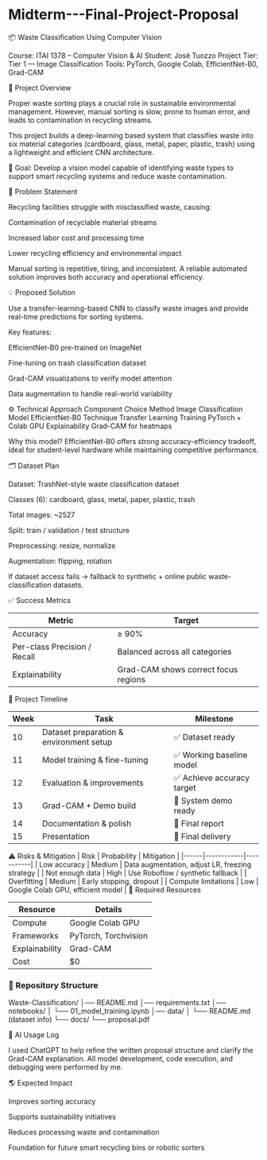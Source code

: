 # Midterm---Final-Project-Proposal
📦 Waste Classification Using Computer Vision

Course: ITAI 1378 – Computer Vision & AI
Student: José Tuozzo
Project Tier: Tier 1 — Image Classification
Tools: PyTorch, Google Colab, EfficientNet-B0, Grad-CAM

🧠 Project Overview

Proper waste sorting plays a crucial role in sustainable environmental management.
However, manual sorting is slow, prone to human error, and leads to contamination in recycling streams.

This project builds a deep-learning based system that classifies waste into six material categories (cardboard, glass, metal, paper, plastic, trash) using a lightweight and efficient CNN architecture.

🎯 Goal: Develop a vision model capable of identifying waste types to support smart recycling systems and reduce waste contamination.

🚨 Problem Statement

Recycling facilities struggle with misclassified waste, causing:

Contamination of recyclable material streams

Increased labor cost and processing time

Lower recycling efficiency and environmental impact

Manual sorting is repetitive, tiring, and inconsistent.
A reliable automated solution improves both accuracy and operational efficiency.

💡 Proposed Solution

Use a transfer-learning-based CNN to classify waste images and provide real-time predictions for sorting systems.

Key features:

EfficientNet-B0 pre-trained on ImageNet

Fine-tuning on trash classification dataset

Grad-CAM visualizations to verify model attention

Data augmentation to handle real-world variability

⚙️ Technical Approach
Component	Choice
Method	Image Classification
Model	EfficientNet-B0
Technique	Transfer Learning
Training	PyTorch + Colab GPU
Explainability	Grad-CAM for heatmaps

Why this model?
EfficientNet-B0 offers strong accuracy-efficiency tradeoff, ideal for student-level hardware while maintaining competitive performance.

🗂 Dataset Plan

Dataset: TrashNet-style waste classification dataset

Classes (6): cardboard, glass, metal, paper, plastic, trash

Total images: ~2527

Split: train / validation / test structure

Preprocessing: resize, normalize

Augmentation: flipping, rotation

If dataset access fails → fallback to synthetic + online public waste-classification datasets.

✅ Success Metrics

| Metric | Target |
|--------|--------|
| Accuracy | ≥ 90% |
| Per-class Precision / Recall | Balanced across all categories |
| Explainability | Grad-CAM shows correct focus regions |

📅 Project Timeline

| Week | Task | Milestone |
|------|------|----------|
| 10 | Dataset preparation & environment setup | ✅ Dataset ready |
| 11 | Model training & fine-tuning | ✅ Working baseline model |
| 12 | Evaluation & improvements | ✅ Achieve accuracy target |
| 13 | Grad-CAM + Demo build | 🎥 System demo ready |
| 14 | Documentation & polish | 📝 Final report |
| 15 | Presentation | 🎯 Final delivery |

⚠️ Risks & Mitigation
| Risk | Probability | Mitigation |
|------|------------|-----------|
| Low accuracy | Medium | Data augmentation, adjust LR, freezing strategy |
| Not enough data | High | Use Roboflow / synthetic fallback |
| Overfitting | Medium | Early stopping, dropout |
| Compute limitations | Low | Google Colab GPU, efficient model |
🧰 Required Resources

| Resource | Details |
|---------|--------|
| Compute | Google Colab GPU |
| Frameworks | PyTorch, Torchvision |
| Explainability | Grad-CAM |
| Cost | $0 |


### 📂 Repository Structure
Waste-Classification/
│── README.md
│── requirements.txt
│── notebooks/
│   └── 01_model_training.ipynb
│── data/
│   └── README.md   (dataset info)
└── docs/
    └── proposal.pdf


🤖 AI Usage Log

I used ChatGPT to help refine the written proposal structure and clarify the Grad-CAM explanation.
All model development, code execution, and debugging were performed by me.

🌎 Expected Impact

Improves sorting accuracy

Supports sustainability initiatives

Reduces processing waste and contamination

Foundation for future smart recycling bins or robotic sorters
